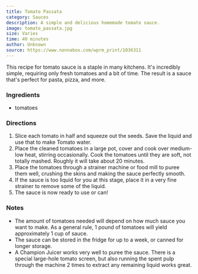 ```yaml
---
title: Tomato Passata
category: Sauces
description: A simple and delicious homemade tomato sauce.
image: tomato_passata.jpg
size: Varies
time: 40 minutes
author: Unknown
source: https://www.nonnabox.com/wprm_print/1036311
---
```


This recipe for tomato sauce is a staple in many kitchens. It's incredibly simple, requiring only fresh tomatoes and a bit of time. The result is a sauce that's perfect for pasta, pizza, and more.

### Ingredients

* tomatoes

### Directions

1. Slice each tomato in half and squeeze out the seeds. Save the liquid and use that to make Tomato water.
2. Place the cleaned tomatoes in a large pot, cover and cook over medium-low heat, stirring occasionally. Cook the tomatoes until they are soft, not totally mashed. Roughly it will take about 20 minutes.
3. Place the tomatoes through a strainer machine or food mill to puree them well, crushing the skins and making the sauce perfectly smooth.
4. If the sauce is too liquid for you at this stage, place it in a very fine strainer to remove some of the liquid.
5. The sauce is now ready to use or can!

### Notes

- The amount of tomatoes needed will depend on how much sauce you want to make. As a general rule, 1 pound of tomatoes will yield approximately 1 cup of sauce.
- The sauce can be stored in the fridge for up to a week, or canned for longer storage.
- A Champion Juicer works very well to puree the sauce. There is a special large-hole tomato screen, but also running the spent pulp through the machine 2 times to extract any remaining liquid works great.